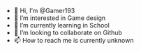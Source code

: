 - 👋 Hi, I’m @Gamer193
- 👀 I’m interested in Game design
- 🌱 I’m currently learning in School
- 💞️ I’m looking to collaborate on Github
- 📫 How to reach me is currently unknown

<!---
Gamer193/Gamer193 is a ✨ special ✨ repository because its `README.md` (this file) appears on your GitHub profile.
You can click the Preview link to take a look at your changes.
--->
